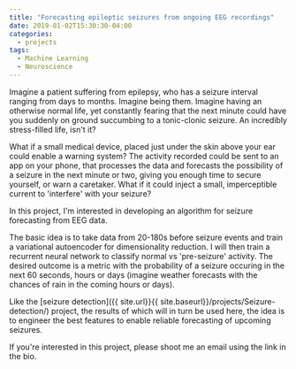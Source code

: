 ```yaml
---
title: "Forecasting epileptic seizures from ongoing EEG recordings"
date: 2019-01-02T15:30:30-04:00
categories:
  - projects
tags:
  - Machine Learning
  - Neuroscience
---
```


Imagine a patient suffering from epilepsy, who has a seizure interval ranging from days to months. Imagine being them. Imagine having an otherwise normal life, yet constantly fearing that the next minute could have you suddenly on ground succumbing to a tonic-clonic seizure. An incredibly stress-filled life, isn't it?

What if a small medical device, placed just under the skin above your ear could enable a warning system? The activity recorded could be sent to an app on your phone, that processes the data and forecasts the possibility of a seizure in the next minute or two, giving you enough time to secure yourself, or warn a caretaker. What if it could inject a small, imperceptible current to 'interfere' with your seizure?

In this project, I'm interested in developing an algorithm for seizure forecasting from EEG data.

The basic idea is to take data from 20-180s before seizure events and train a variational autoencoder for dimensionality reduction.
I will then train a recurrent neural network to classify normal vs 'pre-seizure' activity.
The desired outcome is a metric with the probability of a seizure occuring in the next 60 seconds, hours or days (imagine weather forecasts with the chances of rain in the coming hours or days).

Like the [seizure detection]({{ site.url}}{{ site.baseurl}}/projects/Seizure-detection/) project, the results of which will in turn be used here, the idea is to engineer the best features to enable reliable forecasting of upcoming seizures.

If you're interested in this project, please shoot me an email using the link in the bio.
